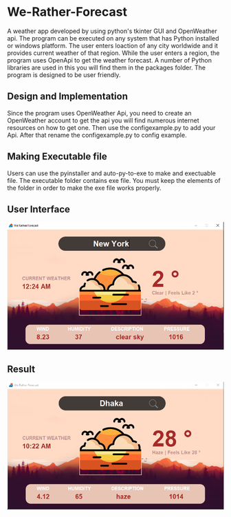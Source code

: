 # We-Rather-Forecast
A weather app developed by using python's tkinter GUI and OpenWeather api. The program can be executed on any system that has Python installed or windows platform. The user enters loaction of any city worldwide and it provides current weather of that region. While the user enters a region, the program uses OpenApi to get the weather forecast. A number of Python libraries are used in this you will find them in the packages folder. The program is designed to be user friendly.

## Design and Implementation
Since the program uses OpenWeather Api, you need to create an OpenWeather account to get the api you will find numerous internet resources on how to get one.
Then use the configexample.py to add your Api. After that rename the configexample.py to config example.

## Making Executable file
Users can use the pyinstaller and auto-py-to-exe to make and exectuable file. The executable folder contains exe file. You must keep the elements of the folder in order to make the exe file works properly.

## User Interface
![User Interface Screenshot](https://github.com/zahidulsifat/We-Rather-Forecast/blob/main/ScreenShots/Screenshot_862.png)

## Result
![Showing current weather of Dhaka](https://github.com/zahidulsifat/We-Rather-Forecast/blob/main/ScreenShots/Screenshot_861.png)
